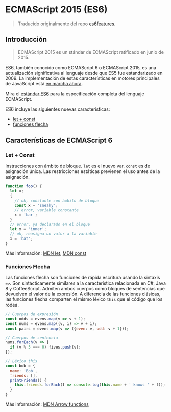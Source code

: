 # ECMAScript 2015 (ES6)

> Traducido originalmente del repo [es6features](https://github.com/lukehoban/es6features).

## Introducción

> ECMAScript 2015 es un stándar de ECMAScript ratificado en junio de 2015.

ES6, también conocido como ECMAScript 6 o ECMAScript 2015, es una actualización significativa al lenguaje desde que ES5 fue estandarizado en 2009. La implementación de estas características en motores principales de JavaScript está [en marcha ahora](http://kangax.github.io/compat-table/es6/).

Mira el [estándar ES6](http://www.ecma-international.org/ecma-262/6.0/) para la especificación completa del lenguaje ECMAScript.

ES6 incluye las siguientes nuevas características:

* [let + const](#let-+-const)
* [funciones flecha](#funciones-flecha)

## Características de ECMAScript 6

### Let + Const

Instrucciones con ámbito de bloque. `let` es el nuevo var. `const` es de asignación única. Las restricciones estáticas previenen el uso antes de la asignación.

```javascript
function foo() {
  let x;
  {
    // ok, constante con ámbito de bloque
    const x = 'sneaky';
    // error, variable constante
    x = 'bar';
  }
  // error, ya declarado en el bloque
  let x = 'inner';
  // ok, reasigna un valor a la variable
  x = 'bat';
}
```

Más información: [MDN let](https://developer.mozilla.org/en-US/docs/Web/JavaScript/Reference/Statements/let), [MDN const](https://developer.mozilla.org/en-US/docs/Web/JavaScript/Reference/Statements/const)

### Funciones Flecha

Las funciones flecha son funciones de rápida escritura usando la sintaxis `=>`. Son sintácticamente similares a la característica relacionada en C#, Java 8 y CoffeeScript. Admiten ambos cuerpos como bloques de sentencias que devuelven el valor de la expresión. A diferencia de las funciones clásicas, las funciones flecha comparten el mismo léxico `this` que el código que los rodea.

```javascript
// Cuerpos de expresión
const odds = evens.map(v => v + 1);
const nums = evens.map((v, i) => v + i);
const pairs = evens.map(v => ({even: v, odd: v + 1}));

// Cuerpos de sentencia
nums.forEach(v => {
  if (v % 5 === 0) fives.push(v);
});

// Léxico this
const bob = {
  name: 'Bob',
  friends: [],
  printFriends() {
    this.friends.forEach(f => console.log(this.name + ' knows ' + f));
  }
}
```

Más información: [MDN Arrow functions](https://developer.mozilla.org/en-US/docs/Web/JavaScript/Reference/Functions/Arrow_functions)
